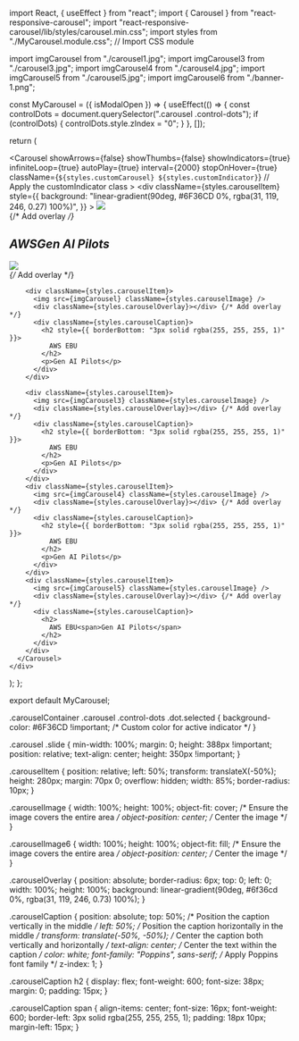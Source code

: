 import React, { useEffect } from "react";
import { Carousel } from "react-responsive-carousel";
import "react-responsive-carousel/lib/styles/carousel.min.css";
import styles from "./MyCarousel.module.css"; // Import CSS module

import imgCarousel from "./carousel1.jpg";
import imgCarousel3 from "./carousel3.jpg";
import imgCarousel4 from "./carousel4.jpg";
import imgCarousel5 from "./carousel5.jpg";
import imgCarousel6 from "./banner-1.png";

const MyCarousel = ({ isModalOpen }) => {
  useEffect(() => {
    const controlDots = document.querySelector(".carousel .control-dots");
    if (controlDots) {
      controlDots.style.zIndex = "0";
    }
  }, []);

  return (
    <div className={styles.carouselContainer}>
      <Carousel
        showArrows={false}
        showThumbs={false}
        showIndicators={true}
        infiniteLoop={true}
        autoPlay={true}
        interval={2000}
        stopOnHover={true}
        className={`${styles.customCarousel} ${styles.customIndicator}`} // Apply the customIndicator class
      >
        <div
          className={styles.carouselItem}
          style={{
            background:
              "linear-gradient(90deg, #6F36CD 0%, rgba(31, 119, 246, 0.27) 100%)",
          }}
        >
          <img src={imgCarousel} className={styles.carouselImage} />
          <div className={styles.carouselOverlay}></div> {/* Add overlay */}
          <div className={styles.carouselCaption}>
            <h2>
              AWS<span>Gen AI Pilots</span>
            </h2>
          </div>
        </div>
        <div className={styles.carouselItem}>
          <img src={imgCarousel6} className={styles.carouselImage6} />
          <div className={styles.carouselOverlay}></div> {/* Add overlay */}
        </div>

        <div className={styles.carouselItem}>
          <img src={imgCarousel} className={styles.carouselImage} />
          <div className={styles.carouselOverlay}></div> {/* Add overlay */}
          <div className={styles.carouselCaption}>
            <h2 style={{ borderBottom: "3px solid rgba(255, 255, 255, 1)" }}>
              AWS EBU
            </h2>
            <p>Gen AI Pilots</p>
          </div>
        </div>

        <div className={styles.carouselItem}>
          <img src={imgCarousel3} className={styles.carouselImage} />
          <div className={styles.carouselOverlay}></div> {/* Add overlay */}
          <div className={styles.carouselCaption}>
            <h2 style={{ borderBottom: "3px solid rgba(255, 255, 255, 1)" }}>
              AWS EBU
            </h2>
            <p>Gen AI Pilots</p>
          </div>
        </div>
        <div className={styles.carouselItem}>
          <img src={imgCarousel4} className={styles.carouselImage} />
          <div className={styles.carouselOverlay}></div> {/* Add overlay */}
          <div className={styles.carouselCaption}>
            <h2 style={{ borderBottom: "3px solid rgba(255, 255, 255, 1)" }}>
              AWS EBU
            </h2>
            <p>Gen AI Pilots</p>
          </div>
        </div>
        <div className={styles.carouselItem}>
          <img src={imgCarousel5} className={styles.carouselImage} />
          <div className={styles.carouselOverlay}></div> {/* Add overlay */}
          <div className={styles.carouselCaption}>
            <h2>
              AWS EBU<span>Gen AI Pilots</span>
            </h2>
          </div>
        </div>
      </Carousel>
    </div>
  );
};

export default MyCarousel;


.carouselContainer .carousel .control-dots .dot.selected {
  background-color: #6F36CD !important; /* Custom color for active indicator */
}

.carousel .slide {
  min-width: 100%;
  margin: 0;
  height: 388px !important;
  position: relative;
  text-align: center;
  height: 350px !important;
}

.carouselItem {
  position: relative;
  left: 50%;
  transform: translateX(-50%);
  height: 280px;
  margin: 70px 0;
  overflow: hidden;
  width: 85%;
  border-radius: 10px;
}

.carouselImage {
  width: 100%;
  height: 100%;
  object-fit: cover; /* Ensure the image covers the entire area */
  object-position: center; /* Center the image */
}

.carouselImage6 {
  width: 100%;
  height: 100%;
  object-fit: fill; /* Ensure the image covers the entire area */
  object-position: center; /* Center the image */
}

.carouselOverlay {
  position: absolute;
  border-radius: 6px;
  top: 0;
  left: 0;
  width: 100%;
  height: 100%;
  background: linear-gradient(90deg, #6f36cd 0%, rgba(31, 119, 246, 0.73) 100%);
}

.carouselCaption {
  position: absolute;
  top: 50%; /* Position the caption vertically in the middle */
  left: 50%; /* Position the caption horizontally in the middle */
  transform: translate(-50%, -50%); /* Center the caption both vertically and horizontally */
  text-align: center; /* Center the text within the caption */
  color: white;
  font-family: "Poppins", sans-serif; /* Apply Poppins font family */
  z-index: 1;
}

.carouselCaption h2 {
  display: flex;
  font-weight: 600;
  font-size: 38px;
  margin: 0;
  padding: 15px;
}

.carouselCaption span {
  align-items: center;
  font-size: 16px;
  font-weight: 600;
  border-left: 3px solid rgba(255, 255, 255, 1);
  padding: 18px 10px;
  margin-left: 15px;
}

